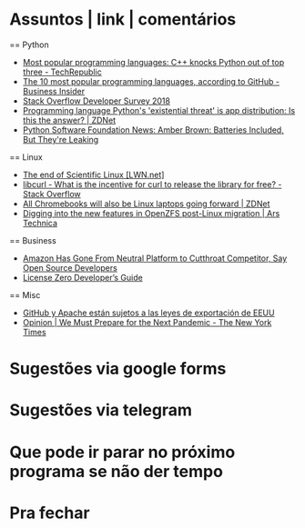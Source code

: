 Assuntos | link | comentários
=============================

== Python
* [Most popular programming languages: C++ knocks Python out of top three - TechRepublic](https://www.techrepublic.com/article/most-popular-programming-languages-c-knocks-python-out-of-top-three/?ftag=TRE684d531&bhid=28679402734188089969113396890258)
* [    The 10 most popular programming languages, according to GitHub - Business Insider
](https://www.businessinsider.com/the-10-most-popular-programming-languages-according-to-github-2018-10?r=US&IR=T#1-javascript-10)
* [Stack Overflow Developer Survey 2018](https://insights.stackoverflow.com/survey/2018#technology)
* [Programming language Python's 'existential threat' is app distribution: Is this the answer? | ZDNet](https://www.zdnet.com/article/programming-language-pythons-existential-threat-is-app-distribution-is-this-the-answer/)
* [Python Software Foundation News: Amber Brown: Batteries Included, But They're Leaking](http://pyfound.blogspot.com/2019/05/amber-brown-batteries-included-but.html?m=1)


== Linux
* [The end of Scientific Linux &#91;LWN.net&#93;](https://lwn.net/Articles/786422/)
* [libcurl - What is the incentive for curl to release the library for free? - Stack Overflow](https://stackoverflow.com/questions/55884514/what-is-the-incentive-for-curl-to-release-the-library-for-free/55885729?stw=2&mkt_tok=eyJpIjoiWVROaE9UaGxNREZrT1RFMyIsInQiOiJtUFNcL2ZCdkI1dVRPWnN2d2dWS0pBMVprMUlQSXZSOUNESHFLdG1cL0t5dFI2UjlzbW1wWG5CMml1d2dOVXh6VndYSGhyakZLQjZkZHN3NWRXUnV1M2RRYkpEa1FjYlltMTZ0RHBxcWFVQ2RpS0ltaFRpeENlMG52ZlBaY3UyWXYxIn0%3D#55885729&utm_medium=email&utm_source=topic+optin&utm_campaign=awareness&utm_content=20190504+prog+nl)
* [All Chromebooks will also be Linux laptops going forward | ZDNet](https://www.zdnet.com/article/all-chromebooks-will-also-be-linux-laptops-going-forward/)
* [Digging into the new features in OpenZFS post-Linux migration | Ars Technica](https://arstechnica.com/gadgets/2019/06/zfs-features-bugfixes-0-8-1/)

== Business
* [Amazon Has Gone From Neutral Platform to Cutthroat Competitor, Say Open Source Developers](https://onezero.medium.com/open-source-betrayed-industry-leaders-accuse-amazon-of-playing-a-rigged-game-with-aws-67177bc748b7)
* [License Zero Developer’s Guide](https://guide.licensezero.com/)

== Misc
* [GitHub y Apache están sujetos a las leyes de exportación de EEUU](https://tecnonucleous.com/2019/05/21/github-y-apache-estan-sujetos-a-las-leyes-de-exportacion-de-eeuu/?fbclid=IwAR3vankjsm07dzm2TP9MACgtfLlEPaGNmmnSTIryeXnot4jqoTfPFkqcbaw)
* [Opinion | We Must Prepare for the Next Pandemic - The New York Times](https://www.nytimes.com/2019/06/17/opinion/pandemic-fake-news.html)


Sugestões via google forms
==========================

Sugestões via telegram
======================

Que pode ir parar no próximo programa se não der tempo
=======================================================

Pra fechar
==========


